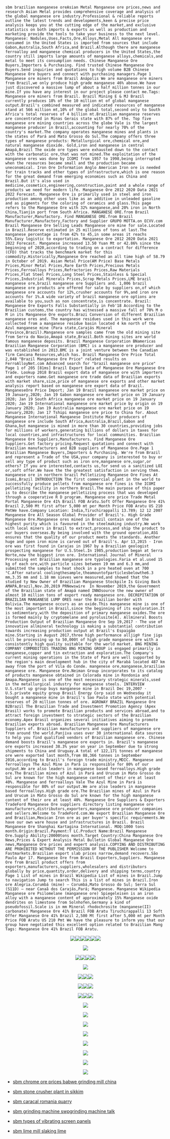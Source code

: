 
```
sbm brazilian manganese oreAsian Metal Manganese ore prices,news and research Asian Metal provides comprehensive coverage and analysis of the global manganese ore industry.Professional & reliable reports outline the latest trends and developments,keen & precise price analysis keeps you at the cutting edge of the market,and exclusive statistics on both imports & exports as well as production and marketing provide the tools to take your business to the next level. Manganese: Nodules,Uses,Facts,Ore,Alloys,Metal All manganese ore consumed in the United States is imported from sources that include Gabon,Australia,South Africa,and Brazil.Although there are manganese ferroalloy and manganese chemical producers in the United States,the country still imports large amounts of manganese alloys,chemicals,and metal to meet its consumption needs. Chinese Manganese Ore Buyers,Importers & Purchasing. Find trusted Chinese Manganese Ore Buyers.Send inquiries and quotations to high volume B2B Chinese Manganese Ore buyers and connect with purchasing managers.Page 1 Manganese ore miners from Brazil Anápolis We are manganese ore miners from Brazil,we only produce high grade manganese 46% above.We have just discovered a massive lump of about a half million tonnes in our mine.If you have any interest in our project please contact me.Tags: Manganese ore miners from Brazil. Brazil Mining E & MJ Brazil currently produces 18% of the 10 million mt of global manganese output.Brazil's combined measured and indicated resources of manganese stand at 566 million mt,10% of the global total,second only to South Africa's total reserves of 4 billion mt.Brazilian manganese reserves are concentrated in Minas Gerais state with 87% of the. Top five manganese ore mining countries across the globe Vale is the largest manganese producer in Brazil,accounting for nearly 70% of the country's market.The company operates manganese mines and plants in the states of Pará and Mato Grosso do Sul.The company offers three types of manganese products: Metallurgical ore,chemical ore,and natural manganese dioxide. Gold,iron and manganese in central Amapá,Brazil The oxide ore types were exhausted down to the contact with the carbonatic ore,that was not mined.The exploitation of the manganese ores was done by ICOMI from 1957 to 1998,being interrupted when the resources became small and the production became uneconomical. Iron Ore Information Anglo American Iron ore is needed for train tracks and other types of infrastructure,which is one reason for the great demand from emerging economies such as China and Brazil.But it's also used in medicine,cosmetics,engineering,construction,paint and a whole range of products we need for modern life. Manganese Ore 2012 2020 Data 2021 2022 Forecast. Manganese Ore is primarily used in steel and iron production among other uses like as an additive in unleaded gasoline and as pigments for the coloring of ceramics and glass.This page refers to the Manganese Ore with 32% manganese,and 20% iron in North China,Tianjin port from South Africa. MANGANESE ORE.from Brazil Manufacturer,Manufactory. Find MANGANESE ORE.from Brazil Manufacturer,Manufactory,Factory and Supplier GRUPO MOTTA.on ECVV.com Brazil Manganese Ore Selling Leads Manganese ore mine for sale.Located in Brazil.Reserve estimated in 25 millions of tons at last.The manganese percentage is from 42% to 45,in some areas it reachs 55%.Easy logistic to exportation. Manganese Ore 2012 2020 Data 2021 2022 Forecast. Manganese increased 13.50 Yuan Mt or 42.86% since the beginning of 2020,according to trading on a contract for difference (CFD) that tracks the benchmark market for this commodity.Historically,Manganese Ore reached an all time high of 58.79 in October of 2019. Asian Metal Price(AM Price) Base Metals Prices,Minor Metal Prices,Rare Earth Prices,Precious Metals Prices,Ferroalloys Prices,Refractories Prices,Raw Materials Prices,Flat Steel Prices,Long Steel Prices,Stainless & Special Prices,Industrial Minerals Prices,Scrap Metals Prices,LME brazil manganese ore,brazil manganese ore Suppliers and. 1,006 brazil manganese ore products are offered for sale by suppliers on,of which manganese ore accounts for 12%,crusher accounts for 9%,and iron ore accounts for 1%.A wide variety of brazil manganese ore options are available to you,such as non concentrate,is concentrate. Brazil: Manganese Ore Exports Falls Substantially in Feb'18 According to the Brazilian customs,the country has witnessed a massive fall of 70% M o M in its Manganese Ore exports.Brazi Conversion of different Brazilian manganese ores and. The manganese residues used in this work were collected from a manganese residue basin located 4 km north of the Azul manganese mine (Para state,Carajás Mineral Province,Brazil).Manganese ore samples came from the old mining site from Serra do Navio,Amapá state,Brazil.Both mining sites are world famous manganese deposits. Brazil Manganese Corporation BNamericas Brazilian Manganese Corporation (BMC) is a manganese ore producer and was established in 2013.BMC is a joint venture between the Canadian firm Cancana Resources,which has. Brazil Manganese Ore Price Total 2,048 "Brazil Manganese Ore Price" related results on FerroAlloyNet.com Advanced search for "brazil manganese ore price" Page 1 of 205 [81ms] Brazil Export Data of Manganese Ore Manganese Ore Trade. Lookup 2018 Brazil export data of manganese ore with importers and exporters name.Get manganese ore trade data of Brazilian exports with market share,size,price of manganese ore exports and other market analysis report based on manganese ore export data of Brazil. ManganeseOre Price Import; Jan 19 Brazil manganese ore market price on 19 January,2020; Jan 19 Gabon manganese ore market price on 19 January 2020; Jan 19 South Africa manganese ore market price on 19 January 2020; Jan 19 International manganese ore market price by origin on 19 January 2020; Jan 19 Australia manganese ore market price on 19 January,2020; Jan 17 Tshipi manganese ore price to China for. About Manganese International Manganese Institute Major producers of manganese ore include South Africa,Australia,Brazil,Gabon and Ghana,but manganese is mined in more than 30 countries,providing jobs for millions of workers,generating billions of dollars in taxes for local countries,and infrastructures for local communities. Brazilian Manganese Ore Suppliers,Manufacturers. Find Manganese Ore Suppliers.Get factory pricing.Request quotations and connect with Brazilian manufacturers and B2B suppliers of Manganese Ore.Page 1 Brazilian Manganese Buyers,Importers & Purchasing. We're from Brazil and represent a Trade of the USA,your company is interested to buy or sell any type of product such as iron ore,manganese ore,sugar,or others? If you are interested,contacts us,for send us a sanitized LOI or,soft offer.We have the the greatest satisfaction in serving them. manganese ore in northern brazil Pelletizing Manganese Ore Fines At Icomi,Brazil INTRODUCTION The first commercial plant in the world to successfully produce pellets from manganese ore fines is the ICOMI pelletizing facility in northern Brazil.The main purpose of this paper is to describe the manganese pelletizing process that was developed through a cooperative R D program. Manganese ore price Trade Metal Portal Manganese Ore 41% Brazil FOB Aratu.Soft Offer Manganese Ore 41% Brazil 2,500 Mt first after 5,000 mt per Month Price FOB Aratu US 210 PmtWe have.Company Location: India,Tiruchirappalli 13.789; 12 12 2007 Manganese Ore All Season Global Provider of Brazil's. High Grade Manganese Ore.Manganese ores mined in Brazil contain one of the highest purity which is favoured in the steelmaking industry.We work with local miners in Brazil to extract,process,and ship the product to our buyers overseas.By being involved with the ground operation,ASG ensures that the quality of our product meets the standards. Another huge and open iron mine is carved out of Brazil's. Apr 13,2015 · Iron ore was first found in Carajas in 1967 by a Brazilian geologist prospecting manganese for U.S.Steel.In 1985,production began at Serra Norte,now the biggest iron ore. International Journal of Mineral Processing ent Brazilian manganese ore typologies.Faria et al.used 15 kg of each ore,with particle sizes between 19 mm and 6.3 mm,and submitted the samples to heat shock in a pre heated oven at 700 °C.After natural coolingthesample,theamountofparticlesbelowthe6.3 mm,3.35 mm and 1.18 mm sieves were measured,and showed that the studied ty New Owner of Brazilian Manganese Stockpile Is Giving Back AMAPÁ,Brazil,Nov.20,2019 PRNewswire  In November 2019,the Government of the Brazilian state of Amapá named INNOsource the new owner of almost 10 million tons of export ready manganese ore. DECREPITATION OF BRAZILIAN MANGANESE LUMP ORES near the Brazilian border with Bolivia.The manganese occurs as an oxide.This manganese mine is one of the most important in Brazil,since the beginning of its exploration.It is sedimentary,with the deposition of primary manganese oxides.The ore is formed mainly by cryptomelane and pyrolusite[4]. Allmineral Boosts Production Output of Brazilian Manganese Ore Sep 19,2017 · The use of innovative allmineral technology is making a substantial contribution towards increasing production output at Brazil's Espaigão mine.Starting in August 2017,three high performance alljig® fine jigs will be processing up to 50,000t of high grade manganese ore with a consistently high quality suitable for the world market. BNG MINING COMPANY COMMODITIES TRADING BNG MINING GROUP is engaged primarily in manganese,copper and tin extraction and exploration.The Company's current mining operations in the State of Pará are well supported by the region's main development hub in the city of Marabá located 487 km away from the port of Vila do Conde. mangenese ore,manganese,brazilian manganese ore. Manganese Ore.Neiman Group incorporates to its catalog of products manganese obtained in Colorada mine in Rondonia and Amapa.Manganese is one of the most necessary strategic minerals,used in the metallurgical industry for manganese steels. INTERVIEW U.S.start up group buys manganese mine in Brazil Dec 19,2007 · U.S.private equity group Brasil Energy Corp said on Wednesday it bought a manganese mine in Brazil's Sao Paulo state with potential reserves of 20 million tonnes of ore. AGROWAY BRAZIL Manganese Ore B2Brazil The Brazilian Trade and Investment Promotion Agency (Apex Brasil) works to promote Brazilian products and services abroad,and to attract foreign investment to strategic sectors of the Brazilian economy.Apex Brasil organizes several initiatives aiming to promote Brazilian exports abroad. Brazilian Manganese Ore Manufacturers Suppliers of. Brazilian manufacturers and suppliers of manganese ore from around the world.Panjiva uses over 30 international data sources to help you find qualified vendors of Brazilian manganese ore. Chinese demand boosts Brazil's manganese ore exports in. Brazil's manganese ore exports increased 38.3% year on year in September due to strong shipments to China and Uruguay.A total of 122,171 tonnes of manganese ore were exported last month,from 88,366 tonnes in September 2016,according to Brazil's foreign trade ministry,MDIC. Manganese and ferroalloys The Azul Mine in Pará is responsible for 80% of our output.We are also leaders in manganese based ferroalloys.High grade ore.The Brazilian mines of Azul in Pará and Urucum in Mato Grosso do Sul are known for the high manganese content of their ore at least 40%. Manganese and ferroalloys Vale The Azul Mine in Pará is responsible for 80% of our output.We are also leaders in manganese based ferroalloys.High grade ore.The Brazilian mines of Azul in Pará and Urucum in Mato Grosso do Sul are known for the high manganese content of their ore at least 40%. Manganese Ore Suppliers & Exporters TradeFord Manganese Ore suppliers directory listing manganese ore manufacturers,distributors,exporters,manganese ore producer companies and sellers.Welcome to TradeFord.com.We export Brazilian Manganese Ore and Brazilian,Mexican Iron ore as per buyer's specific requirements.We have our own ware house and infrastructures in Brazil. Brazil Manganese Ore Shanghai Kartagina International. MOQ:1000 tons month.Origin:Brazil.Payment:T LC.Product Name:Brazil Manganese Ore.Supply Ability:20000tons month.Target Country:China Manganese Ore News,Prices & Expert Analysis Metal Bulletin Global Manganese Ore news,Manganese Ore prices and expert analysis.COPYING AND DISTRIBUTING ARE PROHIBITED WITHOUT THE PERMISSION OF THE PUBLISHER Welcome to Fastmarkets.Brazilian export slab prices narrow,demand recovers.São Paulo Apr 17. Manganese Ore from Brazil Exporters,Suppliers. Manganese Ore from Brazil product offers from exporters,manufacturers,suppliers,wholesalers and distributors globally by price,quantity,order,delivery and shipping terms,country Page 1 List of mines in Brazil Wikipedia List of mines in Brazil.Jump to navigation Jump to search This is a list of mines in Brazil.Iron ore Alegria.Corumbá (mine) — Corumbá,Mato Grosso do Sul; Serra Sul (S11D) — near Canaã dos Carajás,Pará; Manganese. Manganese Wikipedia Manganese ore Psilomelane (manganese ore) Spiegeleisen is an iron alloy with a manganese content of approximately 15% Manganese oxide dendrites on limestone from Solnhofen,Germany a kind of pseudofossil.Scale is in mm Mineral rhodochrosite (manganese(II) carbonate) Manganese Ore 41% Brazil FOB Aratu Tiruchirappalli 13 Soft Offer Manganese Ore 41% Brazil 2,500 Mt first after 5,000 mt per Month Price FOB Aratu US 210 Pmt We have the pleasure to inform you that our group have negotiated this excellent option related to Brazilian Mang Tags: Manganese Ore 41% Brazil FOB Aratu. 
```

<div align="center">
  
<a rel="nofollow" href="https://m.shibang-china.com?f=github&k=sbm+brazilian+manganese+ore"><img src="https://static.shibang-china.com/en/l.png"></a><img src="https://static.shibang-china.com/en/hw.png"><a rel="nofollow" href="https://m.shibang-china.com/product/?f=github&k=sbm+brazilian+manganese+ore"><img src="https://static.shibang-china.com/en/p.png"></a><a rel="nofollow" href="https://m.shibang-china.com/cases/?f=github&k=sbm+brazilian+manganese+ore"><img src="https://static.shibang-china.com/en/c.png"></a><a rel="nofollow" href="https://m.shibang-china.com/news/?f=github&k=sbm+brazilian+manganese+ore"><img src="https://static.shibang-china.com/en/n.png"></a><a rel="nofollow" href="https://m.shibang-china.com?f=github&k=sbm+brazilian+manganese+ore"><img src="https://static.shibang-china.com/en/m.png"></a>

<a rel="nofollow" href="https://m.shibang-china.com/product/?f=github&k=sbm+brazilian+manganese+ore"><img src="https://static.shibang-china.com/en/b.jpg"></a>
  
<a rel="nofollow" href="https://m.shibang-china.com/solution-aggregate.html?f=github&k=sbm+brazilian+manganese+ore"><img src="https://static.shibang-china.com/en/a.jpg"></a><a rel="nofollow" href="https://m.shibang-china.com/solution-mine.html?f=github&k=sbm+brazilian+manganese+ore"><img src="https://static.shibang-china.com/en/m.jpg"></a><a rel="nofollow" href="https://m.shibang-china.com/solution-mill.html?f=github&k=sbm+brazilian+manganese+ore"><img src="https://static.shibang-china.com/en/g.jpg"></a><a rel="nofollow" href="https://m.shibang-china.com/solution-epc.html?f=github&k=sbm+brazilian+manganese+ore"><img src="https://static.shibang-china.com/en/e.jpg"></a>

<a rel="nofollow" href="https://m.shibang-china.com/product/?f=github&k=sbm+brazilian+manganese+ore"><img src="https://static.shibang-china.com/en/a-p.png"></a>

<a rel="nofollow" href="https://m.shibang-china.com/product/crusher/c6x.html?f=github&k=sbm+brazilian+manganese+ore"><img src="https://static.shibang-china.com/en/j.jpg"></a><a rel="nofollow" href="https://m.shibang-china.com/product/crusher/ci5x.html?f=github&k=sbm+brazilian+manganese+ore"><img src="https://static.shibang-china.com/en/i.jpg"></a><a rel="nofollow" href="https://m.shibang-china.com/product/crusher/hst.html?f=github&k=sbm+brazilian+manganese+ore"><img src="https://static.shibang-china.com/en/c.jpg"></a>

<a rel="nofollow" href="https://m.shibang-china.com/product/mill/mtw.html?f=github&k=sbm+brazilian+manganese+ore"><img src="https://static.shibang-china.com/en/mtw.jpg"></a><a rel="nofollow" href="https://m.shibang-china.com/product/mill/scm.html?f=github&k=sbm+brazilian+manganese+ore"><img src="https://static.shibang-china.com/en/scm.jpg"></a><a rel="nofollow" href="https://m.shibang-china.com/product/mill/lm.html?f=github&k=sbm+brazilian+manganese+ore"><img src="https://static.shibang-china.com/en/lm.jpg"></a>

<a rel="nofollow" href="https://m.shibang-china.com/product/sand/vsi6x.html?f=github&k=sbm+brazilian+manganese+ore"><img src="https://static.shibang-china.com/en/6x.jpg"></a><a rel="nofollow" href="https://m.shibang-china.com/product/sand/vu.html?f=github&k=sbm+brazilian+manganese+ore"><img src="https://static.shibang-china.com/en/vu.jpg"></a><a rel="nofollow" href="https://m.shibang-china.com/product/mobile/klun.html?f=github&k=sbm+brazilian+manganese+ore"><img src="https://static.shibang-china.com/en/k.jpg"></a>

<a rel="nofollow" href="https://m.shibang-china.com/cases/?f=github&k=sbm+brazilian+manganese+ore"><img src="https://static.shibang-china.com/en/case.png"></a>

<a rel="nofollow" href="https://m.shibang-china.com/cases/aggregate/202.html?f=github&k=sbm+brazilian+manganese+ore"><img src="https://static.shibang-china.com/en/c-1.jpg"></a>

<a rel="nofollow" href="https://m.shibang-china.com/cases/aggregate/203.html?f=github&k=sbm+brazilian+manganese+ore"><img src="https://static.shibang-china.com/en/c-2.jpg"></a>

<a rel="nofollow" href="https://m.shibang-china.com/cases/mill/123.html?f=github&k=sbm+brazilian+manganese+ore"><img src="https://static.shibang-china.com/en/c-3.jpg"></a>

<a rel="nofollow" href="https://m.shibang-china.com/contact_us.html?f=github&k=sbm+brazilian+manganese+ore"><img src="https://static.shibang-china.com/en/contact.png"></a>

<a rel="nofollow" href="https://swt.shibang-china.com/?f=github&k=sbm+brazilian+manganese+ore"><img src="https://static.shibang-china.com/en/chat.png"></a>

<a rel="nofollow" href="https://whatsapp.shibangsoft.com/WhatsApp.php?f=github&k=sbm+brazilian+manganese+ore"><img src="https://static.shibang-china.com/en/whatsapp.png"></a>

<a rel="nofollow" href="https://m.shibang-china.com/?f=github&k=sbm+brazilian+manganese+ore"><img src="https://static.shibang-china.com/en/website.png"></a>

</div>


* [sbm chrome ore prices babwe grinding mill china](sbm%20chrome%20ore%20prices%20babwe%20grinding%20mill%20china.md)

* [sbm stone crusher plant in sikkim](sbm%20stone%20crusher%20plant%20in%20sikkim.md)

* [sbm caracal romania quarry](sbm%20caracal%20romania%20quarry.md)

* [sbm grinding machine swpgrinding machine talk](sbm%20grinding%20machine%20swpgrinding%20machine%20talk.md)

* [sbm types of vibrating screen panels](sbm%20types%20of%20vibrating%20screen%20panels.md)

* [sbm lime mill slaking lime](sbm%20lime%20mill%20slaking%20lime.md)